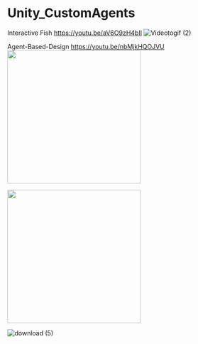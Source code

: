 # Unity_CustomAgents

Interactive Fish
https://youtu.be/aV6O9zH4bII
![Videotogif (2)](https://user-images.githubusercontent.com/57382140/104116720-821e7f00-535e-11eb-834d-298ccd0f3f18.gif)


Agent-Based-Design
https://youtu.be/nbMjkHQOJVU
<img src="https://user-images.githubusercontent.com/57382140/104116332-ec352500-535a-11eb-9ed1-75330a9f3031.jpg" width="300">

<img src="https://user-images.githubusercontent.com/57382140/104116333-ee977f00-535a-11eb-932d-38f3889b3710.jpg" width="300">

![download (5)](https://user-images.githubusercontent.com/57382140/104116336-feaf5e80-535a-11eb-9fd7-3e16d68032ff.gif)

